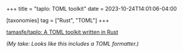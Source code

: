 +++
title = "taplo: TOML toolkit"
date = 2023-10-24T14:01:06-04:00

[taxonomies]
tag = ["Rust", "TOML"]
+++

[tamasfe/taplo: A TOML toolkit written in Rust](https://github.com/tamasfe/taplo)

<!-- more -->

_(My take: Looks like this includes a TOML formatter.)_
